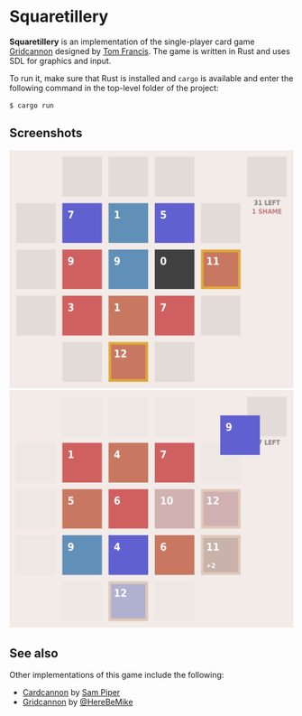 # Squaretillery

**Squaretillery** is an implementation of the single-player card game [Gridcannon](https://www.pentadact.com/2019-08-20-gridcannon-a-single-player-game-with-regular-playing-cards/) designed by [Tom Francis](https://www.pentadact.com/). The game is written in Rust and uses SDL for graphics and input.

To run it, make sure that Rust is installed and `cargo` is available and enter the following command in the top-level folder of the project:

    $ cargo run

## Screenshots

![Screenshot](/screenshot1.png)
![Screenshot](/screenshot2.png)

## See also

Other implementations of this game include the following:

* [Cardcannon](https://sampiper.itch.io/cardcannon) by [Sam Piper](https://twitter.com/Reki_SamPiper)
* [Gridcannon](https://herebemike.github.io/Gridcannon/site/) by [@HereBeMike](https://twitter.com/HereBeMike)
